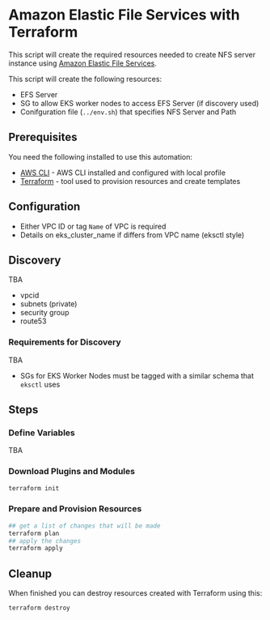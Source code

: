 # Amazon Elastic File Services with Terraform

This script will create the required resources needed to create NFS server instance using [Amazon Elastic File Services](https://aws.amazon.com/efs/).

This script will create the following resources:

* EFS Server
* SG to allow EKS worker nodes to access EFS Server (if discovery used)
* Conifguration file (`../env.sh`) that specifies NFS Server and Path

## Prerequisites

You need the following installed to use this automation:

* [AWS CLI](https://aws.amazon.com/cli/) - AWS CLI installed and configured with local profile
* [Terraform](https://www.terraform.io/downloads.html) - tool used to provision resources and create templates

## Configuration

* Either VPC ID or tag `Name` of VPC is required
* Details on eks_cluster_name if differs from VPC name (eksctl style)

## Discovery

TBA

* vpcid
* subnets (private)
* security group
* route53

### Requirements for Discovery

TBA

* SGs for EKS Worker Nodes must be tagged with a similar schema that `eksctl` uses

## Steps

### Define Variables

TBA

### Download Plugins and Modules

```bash
terraform init
```

### Prepare and Provision Resources

```bash
## get a list of changes that will be made
terraform plan
## apply the changes
terraform apply
```

## Cleanup

When finished you can destroy resources created with Terraform using this:

```bash
terraform destroy
```
